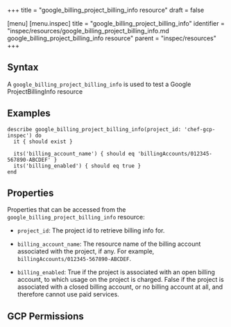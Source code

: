 +++
title = "google_billing_project_billing_info resource"
draft = false

[menu]
  [menu.inspec]
    title = "google_billing_project_billing_info"
    identifier = "inspec/resources/google_billing_project_billing_info.md google_billing_project_billing_info resource"
    parent = "inspec/resources"
+++


## Syntax
A `google_billing_project_billing_info` is used to test a Google ProjectBillingInfo resource

## Examples
```
describe google_billing_project_billing_info(project_id: 'chef-gcp-inspec') do
  it { should exist }

  its('billing_account_name') { should eq 'billingAccounts/012345-567890-ABCDEF' }
  its('billing_enabled') { should eq true }
end
```

## Properties
Properties that can be accessed from the `google_billing_project_billing_info` resource:


  * `project_id`: The project id to retrieve billing info for.

  * `billing_account_name`: The resource name of the billing account associated with the project, if any. For example, `billingAccounts/012345-567890-ABCDEF`.

  * `billing_enabled`: True if the project is associated with an open billing account, to which usage on the project is charged. False if the project is associated with a closed billing account, or no billing account at all, and therefore cannot use paid services.


## GCP Permissions
